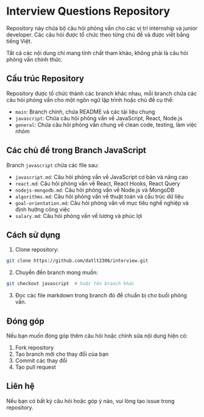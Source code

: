# Interview Questions Repository

Repository này chứa bộ câu hỏi phỏng vấn cho các vị trí internship và junior developer. Các câu hỏi được tổ chức theo từng chủ đề và được viết bằng tiếng Việt.

Tất cả các nội dung chỉ mang tính chất tham khảo, không phải là câu hỏi phỏng vấn chính thức.

## Cấu trúc Repository

Repository được tổ chức thành các branch khác nhau, mỗi branch chứa các câu hỏi phỏng vấn cho một ngôn ngữ lập trình hoặc chủ đề cụ thể:

-   `main`: Branch chính, chứa README và các tài liệu chung
-   `javascript`: Chứa câu hỏi phỏng vấn về JavaScript, React, Node.js
-   `general`: Chứa câu hỏi phỏng vấn chung về clean code, testing, làm việc nhóm

## Các chủ đề trong Branch JavaScript

Branch `javascript` chứa các file sau:

-   `javascript.md`: Câu hỏi phỏng vấn về JavaScript cơ bản và nâng cao
-   `react.md`: Câu hỏi phỏng vấn về React, React Hooks, React Query
-   `nodejs-mongodb.md`: Câu hỏi phỏng vấn về Node.js và MongoDB
-   `algorithms.md`: Câu hỏi phỏng vấn về thuật toán và cấu trúc dữ liệu
-   `goal-orientation.md`: Câu hỏi phỏng vấn về mục tiêu nghề nghiệp và định hướng công việc
-   `salary.md`: Câu hỏi phỏng vấn về lương và phúc lợi

## Cách sử dụng

1. Clone repository:

```bash
git clone https://github.com/datlt2306/interview.git
```

2. Chuyển đến branch mong muốn:

```bash
git checkout javascript  # hoặc tên branch khác
```

3. Đọc các file markdown trong branch đó để chuẩn bị cho buổi phỏng vấn.

## Đóng góp

Nếu bạn muốn đóng góp thêm câu hỏi hoặc chỉnh sửa nội dung hiện có:

1. Fork repository
2. Tạo branch mới cho thay đổi của bạn
3. Commit các thay đổi
4. Tạo pull request

## Liên hệ

Nếu bạn có bất kỳ câu hỏi hoặc góp ý nào, vui lòng tạo issue trong repository.
